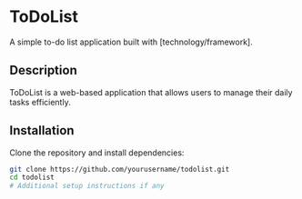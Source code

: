 # ToDoList

A simple to-do list application built with [technology/framework].

## Description

ToDoList is a web-based application that allows users to manage their daily tasks efficiently.

## Installation

Clone the repository and install dependencies:

```bash
git clone https://github.com/yourusername/todolist.git
cd todolist
# Additional setup instructions if any
